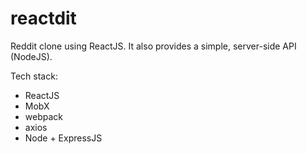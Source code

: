 # reactdit

Reddit clone using ReactJS. It also provides a simple, server-side API (NodeJS). 

Tech stack:
- ReactJS
- MobX
- webpack
- axios
- Node + ExpressJS

